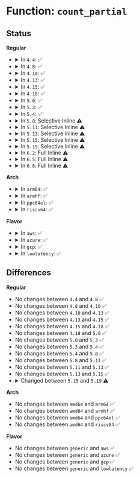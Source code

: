 # Function: <code>count_partial</code>

## Status
<b>Regular</b>
<ul>
<li>
<details>
<summary>In <code>4.4</code>: ✅</summary>

```c
long unsigned int count_partial(struct kmem_cache_node *n, int (*get_count)(struct page *));
```

**Collision:** Unique Static

**Inline:** No

**Transformation:** False

**Instances:**

```
In mm/slub.c (ffffffff811e70c0)
Location: mm/slub.c:2204
Inline: False
Direct callers:
  - mm/slub.c:slab_out_of_memory
  - mm/slub.c:show_slab_objects
  - mm/slub.c:show_slab_objects
  - mm/slub.c:show_slab_objects
  - mm/slub.c:get_slabinfo
```
**Symbols:**

```
ffffffff811e70c0-ffffffff811e7132: count_partial (STB_LOCAL)
```
</details>
</li>
<li>
<details>
<summary>In <code>4.8</code>: ✅</summary>

```c
long unsigned int count_partial(struct kmem_cache_node *n, int (*get_count)(struct page *));
```

**Collision:** Unique Static

**Inline:** No

**Transformation:** False

**Instances:**

```
In mm/slub.c (ffffffff81206190)
Location: mm/slub.c:2333
Inline: False
Direct callers:
  - mm/slub.c:get_slabinfo
  - mm/slub.c:show_slab_objects
  - mm/slub.c:show_slab_objects
  - mm/slub.c:show_slab_objects
  - mm/slub.c:slab_out_of_memory
```
**Symbols:**

```
ffffffff81206190-ffffffff81206202: count_partial (STB_LOCAL)
```
</details>
</li>
<li>
<details>
<summary>In <code>4.10</code>: ✅</summary>

```c
long unsigned int count_partial(struct kmem_cache_node *n, int (*get_count)(struct page *));
```

**Collision:** Unique Static

**Inline:** No

**Transformation:** False

**Instances:**

```
In mm/slub.c (ffffffff812181b0)
Location: mm/slub.c:2355
Inline: False
Direct callers:
  - mm/slub.c:get_slabinfo
  - mm/slub.c:show_slab_objects
  - mm/slub.c:show_slab_objects
  - mm/slub.c:show_slab_objects
  - mm/slub.c:slab_out_of_memory
```
**Symbols:**

```
ffffffff812181b0-ffffffff81218222: count_partial (STB_LOCAL)
```
</details>
</li>
<li>
<details>
<summary>In <code>4.13</code>: ✅</summary>

```c
long unsigned int count_partial(struct kmem_cache_node *n, int (*get_count)(struct page *));
```

**Collision:** Unique Static

**Inline:** No

**Transformation:** False

**Instances:**

```
In mm/slub.c (ffffffff81223d30)
Location: mm/slub.c:2359
Inline: False
Direct callers:
  - mm/slub.c:get_slabinfo
  - mm/slub.c:show_slab_objects
  - mm/slub.c:show_slab_objects
  - mm/slub.c:show_slab_objects
  - mm/slub.c:slab_out_of_memory
```
**Symbols:**

```
ffffffff81223d30-ffffffff81223da2: count_partial (STB_LOCAL)
```
</details>
</li>
<li>
<details>
<summary>In <code>4.15</code>: ✅</summary>

```c
long unsigned int count_partial(struct kmem_cache_node *n, int (*get_count)(struct page *));
```

**Collision:** Unique Static

**Inline:** No

**Transformation:** False

**Instances:**

```
In mm/slub.c (ffffffff8123f380)
Location: mm/slub.c:2372
Inline: False
Direct callers:
  - mm/slub.c:get_slabinfo
  - mm/slub.c:show_slab_objects
  - mm/slub.c:show_slab_objects
  - mm/slub.c:show_slab_objects
  - mm/slub.c:slab_out_of_memory
```
**Symbols:**

```
ffffffff8123f380-ffffffff8123f3f4: count_partial (STB_LOCAL)
```
</details>
</li>
<li>
<details>
<summary>In <code>4.18</code>: ✅</summary>

```c
long unsigned int count_partial(struct kmem_cache_node *n, int (*get_count)(struct page *));
```

**Collision:** Unique Static

**Inline:** No

**Transformation:** False

**Instances:**

```
In mm/slub.c (ffffffff81262c20)
Location: mm/slub.c:2353
Inline: False
Direct callers:
  - mm/slub.c:get_slabinfo
  - mm/slub.c:show_slab_objects
  - mm/slub.c:show_slab_objects
  - mm/slub.c:show_slab_objects
  - mm/slub.c:slab_out_of_memory
```
**Symbols:**

```
ffffffff81262c20-ffffffff81262c94: count_partial (STB_LOCAL)
```
</details>
</li>
<li>
<details>
<summary>In <code>5.0</code>: ✅</summary>

```c
long unsigned int count_partial(struct kmem_cache_node *n, int (*get_count)(struct page *));
```

**Collision:** Unique Static

**Inline:** No

**Transformation:** False

**Instances:**

```
In mm/slub.c (ffffffff812774a0)
Location: mm/slub.c:2403
Inline: False
Direct callers:
  - mm/slub.c:get_slabinfo
  - mm/slub.c:show_slab_objects
  - mm/slub.c:show_slab_objects
  - mm/slub.c:show_slab_objects
  - mm/slub.c:slab_out_of_memory
```
**Symbols:**

```
ffffffff812774a0-ffffffff81277514: count_partial (STB_LOCAL)
```
</details>
</li>
<li>
<details>
<summary>In <code>5.3</code>: ✅</summary>

```c
long unsigned int count_partial(struct kmem_cache_node *n, int (*get_count)(struct page *));
```

**Collision:** Unique Static

**Inline:** No

**Transformation:** False

**Instances:**

```
In mm/slub.c (ffffffff81292de0)
Location: mm/slub.c:2410
Inline: False
Direct callers:
  - mm/slub.c:get_slabinfo
  - mm/slub.c:show_slab_objects
  - mm/slub.c:show_slab_objects
  - mm/slub.c:show_slab_objects
  - mm/slub.c:slab_out_of_memory
```
**Symbols:**

```
ffffffff81292de0-ffffffff81292e56: count_partial (STB_LOCAL)
```
</details>
</li>
<li>
<details>
<summary>In <code>5.4</code>: ✅</summary>

```c
long unsigned int count_partial(struct kmem_cache_node *n, int (*get_count)(struct page *));
```

**Collision:** Unique Static

**Inline:** No

**Transformation:** False

**Instances:**

```
In mm/slub.c (ffffffff812a2b60)
Location: mm/slub.c:2389
Inline: False
Direct callers:
  - mm/slub.c:get_slabinfo
  - mm/slub.c:show_slab_objects
  - mm/slub.c:show_slab_objects
  - mm/slub.c:show_slab_objects
  - mm/slub.c:slab_out_of_memory
```
**Symbols:**

```
ffffffff812a2b60-ffffffff812a2bd6: count_partial (STB_LOCAL)
```
</details>
</li>
<li>
<details>
<summary>In <code>5.8</code>: Selective Inline ⚠️</summary>

```c
long unsigned int count_partial(struct kmem_cache_node *n, int (*get_count)(struct page *));
```

**Collision:** Unique Static

**Inline:** Selective

**Transformation:** False

**Instances:**

```
In mm/slub.c (ffffffff812df4b9)
Location: mm/slub.c:2447
Inline: True
Inline callers:
  - mm/slub.c:get_slabinfo
  - mm/slub.c:show_slab_objects
  - mm/slub.c:show_slab_objects
  - mm/slub.c:show_slab_objects
Direct callers:
  - mm/slub.c:slab_out_of_memory
```
**Symbols:**

```
ffffffff812df58f-ffffffff812df600: count_partial (STB_LOCAL)
```
</details>
</li>
<li>
<details>
<summary>In <code>5.11</code>: Selective Inline ⚠️</summary>

```c
long unsigned int count_partial(struct kmem_cache_node *n, int (*get_count)(struct page *));
```

**Collision:** Unique Static

**Inline:** Selective

**Transformation:** False

**Instances:**

```
In mm/slub.c (ffffffff812eb129)
Location: mm/slub.c:2512
Inline: True
Inline callers:
  - mm/slub.c:get_slabinfo
  - mm/slub.c:show_slab_objects
  - mm/slub.c:show_slab_objects
  - mm/slub.c:show_slab_objects
Direct callers:
  - mm/slub.c:slab_out_of_memory
```
**Symbols:**

```
ffffffff81be8d17-ffffffff81be8d88: count_partial (STB_LOCAL)
```
</details>
</li>
<li>
<details>
<summary>In <code>5.13</code>: Selective Inline ⚠️</summary>

```c
long unsigned int count_partial(struct kmem_cache_node *n, int (*get_count)(struct page *));
```

**Collision:** Unique Static

**Inline:** Selective

**Transformation:** False

**Instances:**

```
In mm/slub.c (ffffffff812f2bf9)
Location: mm/slub.c:2529
Inline: True
Inline callers:
  - mm/slub.c:get_slabinfo
  - mm/slub.c:show_slab_objects
  - mm/slub.c:show_slab_objects
  - mm/slub.c:show_slab_objects
Direct callers:
  - mm/slub.c:slab_out_of_memory
```
**Symbols:**

```
ffffffff81bdae74-ffffffff81bdaee5: count_partial (STB_LOCAL)
```
</details>
</li>
<li>
<details>
<summary>In <code>5.15</code>: Selective Inline ⚠️</summary>

```c
long unsigned int count_partial(struct kmem_cache_node *n, int (*get_count)(struct page *));
```

**Collision:** Unique Static

**Inline:** Selective

**Transformation:** False

**Instances:**

```
In mm/slub.c (ffffffff8133b929)
Location: mm/slub.c:2752
Inline: True
Inline callers:
  - mm/slub.c:get_slabinfo
  - mm/slub.c:show_slab_objects
  - mm/slub.c:show_slab_objects
  - mm/slub.c:show_slab_objects
Direct callers:
  - mm/slub.c:slab_out_of_memory
```
**Symbols:**

```
ffffffff81cc09c0-ffffffff81cc0a31: count_partial (STB_LOCAL)
```
</details>
</li>
<li>
<details>
<summary>In <code>5.19</code>: Selective Inline ⚠️</summary>

```c
long unsigned int count_partial(struct kmem_cache_node *n, int (*get_count)(struct slab *));
```

**Collision:** Unique Static

**Inline:** Selective

**Transformation:** False

**Instances:**

```
In mm/slub.c (ffffffff813ae059)
Location: mm/slub.c:2794
Inline: True
Inline callers:
  - mm/slub.c:get_slabinfo
  - mm/slub.c:show_slab_objects
  - mm/slub.c:show_slab_objects
  - mm/slub.c:show_slab_objects
Direct callers:
  - mm/slub.c:slab_out_of_memory
```
**Symbols:**

```
ffffffff81e72e63-ffffffff81e72ee1: count_partial (STB_LOCAL)
```
</details>
</li>
<li>
<details>
<summary>In <code>6.2</code>: Full Inline ⚠️</summary>

**Collision:** Unique Static

**Inline:** Full

**Transformation:** False

**Instances:**

```
In mm/slub.c (ffffffff8142e459)
Location: mm/slub.c:2948
Inline: True
Inline callers:
  - mm/slub.c:get_slabinfo
  - mm/slub.c:show_slab_objects
  - mm/slub.c:show_slab_objects
  - mm/slub.c:show_slab_objects
  - mm/slub.c:slab_out_of_memory
```
</details>
</li>
<li>
<details>
<summary>In <code>6.5</code>: Full Inline ⚠️</summary>

**Collision:** Unique Static

**Inline:** Full

**Transformation:** False

**Instances:**

```
In mm/slub.c (ffffffff81463ba5)
Location: mm/slub.c:2958
Inline: True
Inline callers:
  - mm/slub.c:get_slabinfo
  - mm/slub.c:show_slab_objects
  - mm/slub.c:show_slab_objects
  - mm/slub.c:show_slab_objects
  - mm/slub.c:slab_out_of_memory
```
</details>
</li>
<li>
<details>
<summary>In <code>6.8</code>: Full Inline ⚠️</summary>

**Collision:** Unique Static

**Inline:** Full

**Transformation:** False

**Instances:**

```
In mm/slub.c (ffffffff8145fdf5)
Location: mm/slub.c:3232
Inline: True
Inline callers:
  - mm/slub.c:get_slabinfo
  - mm/slub.c:show_slab_objects
  - mm/slub.c:show_slab_objects
  - mm/slub.c:show_slab_objects
  - mm/slub.c:slab_out_of_memory
```
</details>
</li>
</ul>
<b>Arch</b>
<ul>
<li>
<details>
<summary>In <code>arm64</code>: ✅</summary>

```c
long unsigned int count_partial(struct kmem_cache_node *n, int (*get_count)(struct page *));
```

**Collision:** Unique Static

**Inline:** No

**Transformation:** False

**Instances:**

```
In mm/slub.c (ffff800010344f48)
Location: mm/slub.c:2389
Inline: False
Direct callers:
  - mm/slub.c:get_slabinfo
  - mm/slub.c:show_slab_objects
  - mm/slub.c:show_slab_objects
  - mm/slub.c:show_slab_objects
  - mm/slub.c:slab_out_of_memory
```
**Symbols:**

```
ffff800010344f48-ffff800010345028: count_partial (STB_LOCAL)
```
</details>
</li>
<li>
<details>
<summary>In <code>armhf</code>: ✅</summary>

```c
long unsigned int count_partial(struct kmem_cache_node *n, int (*get_count)(struct page *));
```

**Collision:** Unique Static

**Inline:** No

**Transformation:** False

**Instances:**

```
In mm/slub.c (c0548318)
Location: mm/slub.c:2389
Inline: False
Direct callers:
  - mm/slub.c:get_slabinfo
  - mm/slub.c:show_slab_objects
  - mm/slub.c:show_slab_objects
  - mm/slub.c:show_slab_objects
  - mm/slub.c:slab_out_of_memory
```
**Symbols:**

```
c0548318-c0548384: count_partial (STB_LOCAL)
```
</details>
</li>
<li>
<details>
<summary>In <code>ppc64el</code>: ✅</summary>

```c
long unsigned int count_partial(struct kmem_cache_node *n, int (*get_count)(struct page *));
```

**Collision:** Unique Static

**Inline:** No

**Transformation:** False

**Instances:**

```
In mm/slub.c (c000000000420170)
Location: mm/slub.c:2389
Inline: False
Direct callers:
  - mm/slub.c:get_slabinfo
  - mm/slub.c:show_slab_objects
  - mm/slub.c:show_slab_objects
  - mm/slub.c:show_slab_objects
  - mm/slub.c:slab_out_of_memory
```
**Symbols:**

```
c000000000420170-c000000000420290: count_partial (STB_LOCAL)
```
</details>
</li>
<li>
<details>
<summary>In <code>riscv64</code>: ✅</summary>

```c
long unsigned int count_partial(struct kmem_cache_node *n, int (*get_count)(struct page *));
```

**Collision:** Unique Static

**Inline:** No

**Transformation:** False

**Instances:**

```
In mm/slub.c (ffffffe0002368b2)
Location: mm/slub.c:2389
Inline: False
Direct callers:
  - mm/slub.c:get_slabinfo
  - mm/slub.c:slab_out_of_memory
```
**Symbols:**

```
ffffffe0002368b2-ffffffe000236924: count_partial (STB_LOCAL)
```
</details>
</li>
</ul>
<b>Flavor</b>
<ul>
<li>
<details>
<summary>In <code>aws</code>: ✅</summary>

```c
long unsigned int count_partial(struct kmem_cache_node *n, int (*get_count)(struct page *));
```

**Collision:** Unique Static

**Inline:** No

**Transformation:** False

**Instances:**

```
In mm/slub.c (ffffffff8129b140)
Location: mm/slub.c:2389
Inline: False
Direct callers:
  - mm/slub.c:get_slabinfo
  - mm/slub.c:show_slab_objects
  - mm/slub.c:show_slab_objects
  - mm/slub.c:show_slab_objects
  - mm/slub.c:slab_out_of_memory
```
**Symbols:**

```
ffffffff8129b140-ffffffff8129b1b6: count_partial (STB_LOCAL)
```
</details>
</li>
<li>
<details>
<summary>In <code>azure</code>: ✅</summary>

```c
long unsigned int count_partial(struct kmem_cache_node *n, int (*get_count)(struct page *));
```

**Collision:** Unique Static

**Inline:** No

**Transformation:** False

**Instances:**

```
In mm/slub.c (ffffffff8128cd00)
Location: mm/slub.c:2389
Inline: False
Direct callers:
  - mm/slub.c:get_slabinfo
  - mm/slub.c:show_slab_objects
  - mm/slub.c:show_slab_objects
  - mm/slub.c:show_slab_objects
  - mm/slub.c:slab_out_of_memory
```
**Symbols:**

```
ffffffff8128cd00-ffffffff8128cd76: count_partial (STB_LOCAL)
```
</details>
</li>
<li>
<details>
<summary>In <code>gcp</code>: ✅</summary>

```c
long unsigned int count_partial(struct kmem_cache_node *n, int (*get_count)(struct page *));
```

**Collision:** Unique Static

**Inline:** No

**Transformation:** False

**Instances:**

```
In mm/slub.c (ffffffff81298f50)
Location: mm/slub.c:2389
Inline: False
Direct callers:
  - mm/slub.c:get_slabinfo
  - mm/slub.c:show_slab_objects
  - mm/slub.c:show_slab_objects
  - mm/slub.c:show_slab_objects
  - mm/slub.c:slab_out_of_memory
```
**Symbols:**

```
ffffffff81298f50-ffffffff81298fc6: count_partial (STB_LOCAL)
```
</details>
</li>
<li>
<details>
<summary>In <code>lowlatency</code>: ✅</summary>

```c
long unsigned int count_partial(struct kmem_cache_node *n, int (*get_count)(struct page *));
```

**Collision:** Unique Static

**Inline:** No

**Transformation:** False

**Instances:**

```
In mm/slub.c (ffffffff812a8d70)
Location: mm/slub.c:2389
Inline: False
Direct callers:
  - mm/slub.c:get_slabinfo
  - mm/slub.c:show_slab_objects
  - mm/slub.c:show_slab_objects
  - mm/slub.c:show_slab_objects
  - mm/slub.c:slab_out_of_memory
```
**Symbols:**

```
ffffffff812a8d70-ffffffff812a8de6: count_partial (STB_LOCAL)
```
</details>
</li>
</ul>

## Differences
<b>Regular</b>
<ul>
<li>
No changes between <code>4.4</code> and <code>4.8</code> ✅
</li>
<li>
No changes between <code>4.8</code> and <code>4.10</code> ✅
</li>
<li>
No changes between <code>4.10</code> and <code>4.13</code> ✅
</li>
<li>
No changes between <code>4.13</code> and <code>4.15</code> ✅
</li>
<li>
No changes between <code>4.15</code> and <code>4.18</code> ✅
</li>
<li>
No changes between <code>4.18</code> and <code>5.0</code> ✅
</li>
<li>
No changes between <code>5.0</code> and <code>5.3</code> ✅
</li>
<li>
No changes between <code>5.3</code> and <code>5.4</code> ✅
</li>
<li>
No changes between <code>5.4</code> and <code>5.8</code> ✅
</li>
<li>
No changes between <code>5.8</code> and <code>5.11</code> ✅
</li>
<li>
No changes between <code>5.11</code> and <code>5.13</code> ✅
</li>
<li>
No changes between <code>5.13</code> and <code>5.15</code> ✅
</li>
<li>
<details>
<summary>Changed between <code>5.15</code> and <code>5.19</code> ⚠️</summary>
<ul>
<li>
<b>Param type changed. </b>
<code>int (*get_count)(struct page *)</code> ➡️ <code>int (*get_count)(struct slab *)</code>
</li>
</ul>
</details>
</li>
</ul>
<b>Arch</b>
<ul>
<li>
No changes between <code>amd64</code> and <code>arm64</code> ✅
</li>
<li>
No changes between <code>amd64</code> and <code>armhf</code> ✅
</li>
<li>
No changes between <code>amd64</code> and <code>ppc64el</code> ✅
</li>
<li>
No changes between <code>amd64</code> and <code>riscv64</code> ✅
</li>
</ul>
<b>Flavor</b>
<ul>
<li>
No changes between <code>generic</code> and <code>aws</code> ✅
</li>
<li>
No changes between <code>generic</code> and <code>azure</code> ✅
</li>
<li>
No changes between <code>generic</code> and <code>gcp</code> ✅
</li>
<li>
No changes between <code>generic</code> and <code>lowlatency</code> ✅
</li>
</ul>

